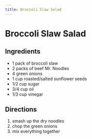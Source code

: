 ```yaml
---
title: Broccoli Slaw Salad
---
```

# Broccoli Slaw Salad

## Ingredients
* 1 pack of broccoli slaw
* 2 packs of beef Mr. Noodles
* 4 green onions
* 1 cup roasted/salted sunflower seeds
* 1/2 cup sugar
* 3/4 cup oil
* 1/3 cup vinegar

## Directions
1. smash up the dry noodles
1. chop the green onions
1. mix everything together
